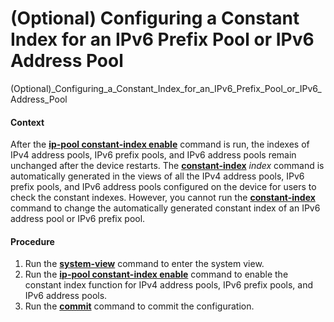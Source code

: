 (Optional) Configuring a Constant Index for an IPv6 Prefix Pool or IPv6 Address Pool
====================================================================================

(Optional)_Configuring_a_Constant_Index_for_an_IPv6_Prefix_Pool_or_IPv6_Address_Pool

#### Context

After the [**ip-pool constant-index enable**](cmdqueryname=ip-pool+constant-index+enable) command is run, the indexes of IPv4 address pools, IPv6 prefix pools, and IPv6 address pools remain unchanged after the device restarts. The [**constant-index**](cmdqueryname=constant-index) *index* command is automatically generated in the views of all the IPv4 address pools, IPv6 prefix pools, and IPv6 address pools configured on the device for users to check the constant indexes. However, you cannot run the [**constant-index**](cmdqueryname=constant-index) command to change the automatically generated constant index of an IPv6 address pool or IPv6 prefix pool.


#### Procedure

1. Run the [**system-view**](cmdqueryname=system-view) command to enter the system view.
2. Run the [**ip-pool constant-index enable**](cmdqueryname=ip-pool+constant-index+enable) command to enable the constant index function for IPv4 address pools, IPv6 prefix pools, and IPv6 address pools.
3. Run the [**commit**](cmdqueryname=commit) command to commit the configuration.